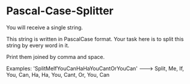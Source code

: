# Pascal-Case-Splitter

You will receive a single string.  

This string is written in PascalCase format. Your task here is to split this string by every word in it.  

Print them joined by comma and space. 

Examples:
'SplitMeIfYouCanHaHaYouCantOrYouCan' --->  Split, Me, If, You, Can, Ha, Ha, You, Cant, Or, You, Can
